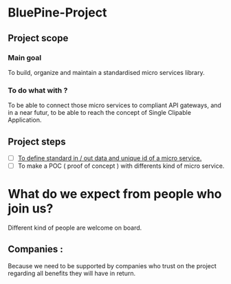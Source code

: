 # BluePine-Project
## Project scope
### Main goal
To build, organize and maintain a standardised micro services library.
### To do what with ?
To be able to connect those micro services to compliant API gateways, and in a near futur, to be able to reach the concept of Single Clipable Application. 
## Project steps
- [ ] [To define standard in / out data and unique id of a micro service.](ttoto.titi.md)
- [ ] To make a POC ( proof of concept ) with differents kind of micro service.
# What do we expect from people who join us?
Different kind of people are welcome on board.
## Companies :
Because we need to be supported by companies who trust on the project regarding all benefits they will have in return.
